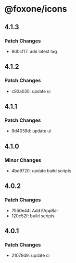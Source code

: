 # @foxone/icons

## 4.1.3

### Patch Changes

- 8d0cf17: add latest tag

## 4.1.2

### Patch Changes

- c92a030: update ui

## 4.1.1

### Patch Changes

- 9d4059d: update ui

## 4.1.0

### Minor Changes

- 4be9720: update build scripts

## 4.0.2

### Patch Changes

- 7550e44: Add FAppBar
- 120c52f: build scripts

## 4.0.1

### Patch Changes

- 21079d9: update ci
